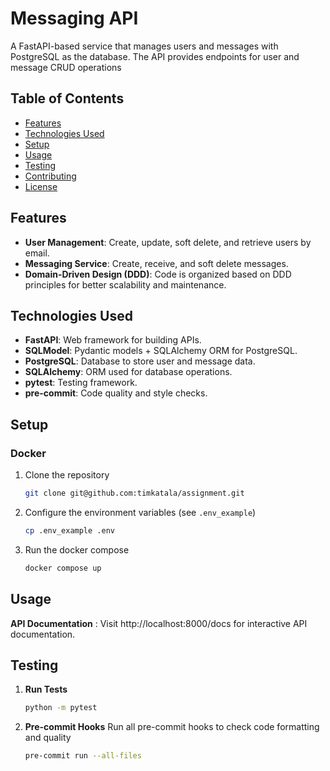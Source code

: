 # Messaging API

A FastAPI-based service that manages users and messages with PostgreSQL as the database. The API provides endpoints for user and message CRUD operations

## Table of Contents
- [Features](#features)
- [Technologies Used](#technologies-used)
- [Setup](#setup)
- [Usage](#usage)
- [Testing](#testing)
- [Contributing](#contributing)
- [License](#license)

## Features
- **User Management**: Create, update, soft delete, and retrieve users by email.
- **Messaging Service**: Create, receive, and soft delete messages.
- **Domain-Driven Design (DDD)**: Code is organized based on DDD principles for better scalability and maintenance.

## Technologies Used
- **FastAPI**: Web framework for building APIs.
- **SQLModel**: Pydantic models + SQLAlchemy ORM for PostgreSQL.
- **PostgreSQL**: Database to store user and message data.
- **SQLAlchemy**: ORM used for database operations.
- **pytest**: Testing framework.
- **pre-commit**: Code quality and style checks.

## Setup
### Docker

1. Clone the repository
    ```bash
    git clone git@github.com:timkatala/assignment.git
    ```
2. Configure the environment variables (see `.env_example`)
    ```bash
    cp .env_example .env
    ```
3. Run the docker compose
    ```bash
    docker compose up
    ```

## Usage
**API Documentation** : Visit http://localhost:8000/docs for interactive API documentation.

## Testing
1. **Run Tests**
    ```bash
    python -m pytest
    ```
2. **Pre-commit Hooks** Run all pre-commit hooks to check code formatting and quality
    ```bash
    pre-commit run --all-files
    ```